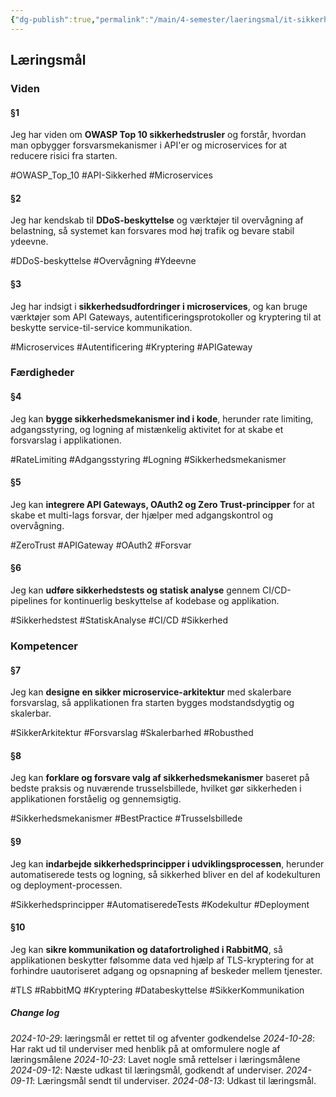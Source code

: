 ```yaml
---
{"dg-publish":true,"permalink":"/main/4-semester/laeringsmal/it-sikkerhedslaeringsmal/","title":"It-Sikkerheds Læringmål","created":"2024-09-13T09:13:17.484+02:00"}
---
```


## Læringsmål

### Viden

#### §1

Jeg har viden om **OWASP Top 10 sikkerhedstrusler** og forstår, hvordan man opbygger forsvarsmekanismer i API'er og microservices for at reducere risici fra starten.

#OWASP_Top_10 #API-Sikkerhed #Microservices

#### §2

Jeg har kendskab til **DDoS-beskyttelse** og værktøjer til overvågning af belastning, så systemet kan forsvares mod høj trafik og bevare stabil ydeevne.

#DDoS-beskyttelse #Overvågning #Ydeevne

#### §3

Jeg har indsigt i **sikkerhedsudfordringer i microservices**, og kan bruge værktøjer som API Gateways, autentificeringsprotokoller og kryptering til at beskytte service-til-service kommunikation.

#Microservices #Autentificering #Kryptering #APIGateway

### Færdigheder

#### §4

Jeg kan **bygge sikkerhedsmekanismer ind i kode**, herunder rate limiting, adgangsstyring, og logning af mistænkelig aktivitet for at skabe et forsvarslag i applikationen.

#RateLimiting #Adgangsstyring #Logning #Sikkerhedsmekanismer

#### §5

Jeg kan **integrere API Gateways, OAuth2 og Zero Trust-principper** for at skabe et multi-lags forsvar, der hjælper med adgangskontrol og overvågning.

#ZeroTrust #APIGateway #OAuth2 #Forsvar

#### §6

Jeg kan **udføre sikkerhedstests og statisk analyse** gennem CI/CD-pipelines for kontinuerlig beskyttelse af kodebase og applikation.

#Sikkerhedstest #StatiskAnalyse #CI/CD #Sikkerhed

### Kompetencer

#### §7

Jeg kan **designe en sikker microservice-arkitektur** med skalerbare forsvarslag, så applikationen fra starten bygges modstandsdygtig og skalerbar.

#SikkerArkitektur #Forsvarslag #Skalerbarhed #Robusthed

#### §8

Jeg kan **forklare og forsvare valg af sikkerhedsmekanismer** baseret på bedste praksis og nuværende trusselsbillede, hvilket gør sikkerheden i applikationen forståelig og gennemsigtig.

#Sikkerhedsmekanismer #BestPractice #Trusselsbillede

#### §9

Jeg kan **indarbejde sikkerhedsprincipper i udviklingsprocessen**, herunder automatiserede tests og logning, så sikkerhed bliver en del af kodekulturen og deployment-processen.

#Sikkerhedsprincipper #AutomatiseredeTests #Kodekultur #Deployment

#### §10

Jeg kan **sikre kommunikation og datafortrolighed i RabbitMQ**, så applikationen beskytter følsomme data ved hjælp af TLS-kryptering for at forhindre uautoriseret adgang og opsnapning af beskeder mellem tjenester.

#TLS #RabbitMQ #Kryptering #Databeskyttelse #SikkerKommunikation


##### Change log
*2024-10-29*: læringsmål er rettet til og afventer godkendelse
*2024-10-28*: Har rakt ud til underviser med henblik på at omformulere nogle af læringsmålene 
*2024-10-23*: Lavet nogle små rettelser i læringsmålene
*2024-09-12*: Næste udkast til læringsmål, godkendt af underviser.
*2024-09-11*: Læringsmål sendt til underviser.
*2024-08-13*: Udkast til læringsmål.